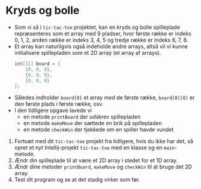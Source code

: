 # Kryds og bolle

- Som vi så i `tic-tac-toe` projektet, kan en kryds og bolle spilleplade repræsenteres som et array med 9 pladser, hvor første række er indeks 0, 1, 2, anden række er indeks 3, 4, 5 og tredje række er indeks 6, 7, 8.
- Et array kan naturligvis også indeholde andre arrays, altså vil vi kunne initialisere spillepladen som et 2D array (et array af arrays).
  ```java
  int[][] board = {
      {0, 0, 0},
      {0, 0, 0},
      {0, 0, 0}
  };
  ```
- Således indholder `board[0]` et array med de første række, `board[0][0]` er den første plads i første række, osv.
- I den tidligere opgave lavede vi 
   - en metode `printBoard` der udskrev spillepladen
   - en metode `makeMove` der sættede en brik på spillepladen
   - en metode `checkWin` der tjekkede om en spiller havde vundet
1. Fortsæt med dit `tic-tac-toe` projekt fra tidligere, hvis du ikke har det, så opret et nyt Intellij-projekt `tic-tac-toe` med en klasse og en `main`-metode.
2. Ændr din spilleplade til at være et 2D array i stedet for et 1D array.
3. Ændr dine metoder `printBoard`, `makeMove` og `checkWin` til at bruge det 2D array.
4. Test dit program og se at det stadig virker som før.